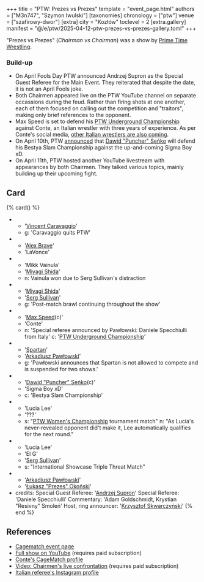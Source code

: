 +++
title = "PTW: Prezes vs Prezes"
template = "event_page.html"
authors = ["M3n747", "Szymon Iwulski"]
[taxonomies]
chronology = ["ptw"]
venue = ["szafirowy-dwor"]
[extra]
city = "Kozłów"
toclevel = 2
[extra.gallery]
manifest = "@/e/ptw/2025-04-12-ptw-prezes-vs-prezes-gallery.toml"
+++

"Prezes vs Prezes" (_Chairman vs Chairman_) was a show by [Prime Time Wrestling](@/o/ptw.md).

### Build-up

* On April Fools Day PTW announced Andrzej Supron as the Special Guest Referee for the Main Event. They reiterated that despite the date, it is not an April Fools joke.
* Both Chairmen appeared live on the PTW YouTube channel on separate occassions during the feud. Rather than firing shots at one another, each of them focused on calling out the competition and "traitors", making only brief references to the opponent.
* Max Speed is set to defend his [PTW Underground Championship](@/c/ptw-underground-championship.md) against Conte, an Italian wrestler with three years of experience. As per Conte's social media, [other Italian wrestlers are also coming][more_italians_incoming].
* On April 10th, PTW [announced][bestia-pas] that [Dawid "Puncher" Seńko](@/w/puncher.md) will defend his Bestya Slam Championship against the up-and-coming Sigma Boy xD.
* On April 11th, PTW hosted another YouTube livestream with appearances by both Chairmen. They talked various topics, mainly building up their upcoming fight.

## Card

{% card() %}
- - '[Vincent Caravaggio](@/w/vincent-caravaggio.md)'
  - g: 'Caravaggio quits PTW'
- - '[Alex Brave](@/w/alex-brave.md)'
  - 'LaVonce'
- - 'Mikk Vainula'
  - '[Miyagi Shida](@/w/miyagi-shida.md)'
  - n: Vainula won due to Serg Sullivan's distraction
- - '[Miyagi Shida](@/w/miyagi-shida.md)'
  - '[Serg Sullivan](@/w/serg-sullivan.md)'
  - g: 'Post-match brawl continuing throughout the show'
- - '[Max Speed](@/w/max-speed.md)(c)'
  - 'Conte'
  - n: 'Special referee announced by Pawłowski: Daniele Specchiulli from Italy'
    c: '[PTW Underground Championship](@/c/ptw-underground-championship.md)'
- - '[Spartan](@/w/spartan.md)'
  - '[Arkadiusz Pawłowski](@/w/pan-pawlowski.md)'
  - g: 'Pawłowski announces that Spartan is not allowed to compete and is suspended for two shows.'
- - '[Dawid "Puncher" Seńko](@/w/puncher.md)(c)'
  - 'Sigma Boy xD'
  - c: 'Bestya Slam Championship'
- - 'Lucia Lee'
  - '???'
  - s: "[PTW Women's Championship](@/c/ptw-womens-championship.md) tournament match"
    n: "As Lucia's never-revealed opponent did't make it, Lee automatically qualifies for the next round."
- - 'Lucia Lee'
  - 'El G'
  - '[Serg Sullivan](@/w/serg-sullivan.md)'
  - s: "International Showcase Triple Threat Match"
- - '[Arkadiusz Pawłowski](@/w/pan-pawlowski.md)'
  - '[Łukasz "Prezes" Okoński](@/w/lukasz-okonski.md)'
- credits:
    Special Guest Referee: '[Andrzej Supron](@/w/andrzej-supron.md)'
    Special Referee: 'Daniele Specchiulli'
    Commentary: 'Adam Goldschmidt, Krystian "Resivny" Smoleń'
    Host, ring announcer: '[Krzysztof Skwarczyński](@/w/krzysztof-skwarczynski.md)'
{% end %}

## References

* [Cagematch event page](https://www.cagematch.net/?id=1&nr=421930)
* [Full show on YouTube](https://www.youtube.com/watch?v=ClI5xGRxnhg&t=8567s) (requires paid subscription)
* [Conte's CageMatch profile](https://www.cagematch.net/?id=2&nr=31103&page=20)
* [Video: Chairmen's live confrontation](https://www.youtube.com/watch?v=Mm8MzWkLXxo&ab_channel=PTW-PrimeTimeWrestling) (requires paid subscription)
* [Italian referee's Instagram profile](https://www.instagram.com/refspeck/)

[more_italians_incoming]: https://www.instagram.com/conte_mcstevenson/
[bestia-pas]: https://www.facebook.com/PrimeTimeWrestlingPL/posts/pfbid0cdaa3Du3xhaYq5K4RrE6tCWUsoE8N4jXBWkQ7nqWauET3VXtLLB5pUa7s68YM8j9l
